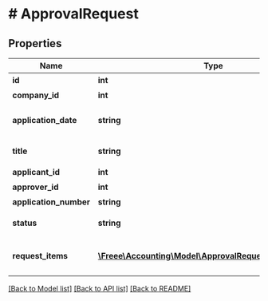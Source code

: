 # # ApprovalRequest

## Properties

Name | Type | Description | Notes
------------ | ------------- | ------------- | -------------
**id** | **int** | 各種申請ID | 
**company_id** | **int** | 事業所ID | 
**application_date** | **string** | 申請日 (yyyy-mm-dd) | 
**title** | **string** | 申請タイトル | 
**applicant_id** | **int** | 申請者ID | 
**approver_id** | **int** | 承認者ID | 
**application_number** | **string** | 申請No. | 
**status** | **string** | 申請ステータス | 
**request_items** | [**\Freee\Accounting\Model\ApprovalRequestRequestItems[]**](ApprovalRequestRequestItems.md) | 各種申請の項目一覧（配列） | 

[[Back to Model list]](../../README.md#documentation-for-models) [[Back to API list]](../../README.md#documentation-for-api-endpoints) [[Back to README]](../../README.md)



